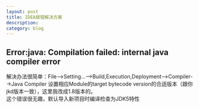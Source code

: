 ```yaml
---
layout: post
title: IDEA报错解决方案
description: 
category: blog
---
```


## Error:java: Compilation failed: internal java compiler error  
解决办法很简单：File-->Setting...-->Build,Execution,Deployment-->Compiler-->Java Compiler 设置相应Module的target bytecode version的合适版本（跟你jkd版本一致），这里我改成1.8版本的。   
这个错误很无趣，默认导入新项目时编译检查为JDK5特性  






























